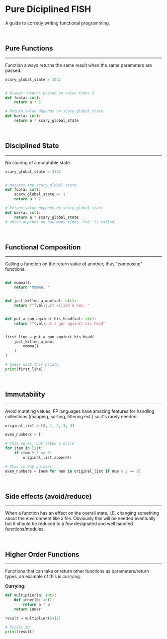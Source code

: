 # Pure Diciplined FISH

A guide to corretly writing functional programming. 


<br />

## Pure Functions
---
Function always returns the same result when the same parameters are passed.

```python
scary_global_state = 3432


# Always returns passed in value times 2
def foo(a: int):
    return a * 2

# Return value depends on scary_global_state
def bar(a: int):
    return a * scary_global_state

```

<br />

## Disciplined State
---
No sharing of a mutatable state.

```python
scary_global_state = 3432


# Mutates the scary_global_state 
def foo(a: int):
    scary_global_state =+ 1
    return a * 2

# Return value depends on scary_global_state
def bar(a: int):
    return a * scary_global_state
# which depends on how many times `foo` is called

```

<br />

## Functional Composition
---
Calling a function on the return value of another, thus "composing" functions. 

```python

def momma():
    return "Momma, "


def just_killed_a_man(val: str):
    return f"{val}just killed a man, "


def put_a_gun_against_his_head(val: str):
    return f"{val}put a gun against his head"


first_line = put_a_gun_against_his_head(
    just_killed_a_man(
        momma()
    )
)

# Guess what this prints
print(first_line)

```

<br />

## Immutability
---
Avoid mutating values, FP languages have amazing features for handling
collections (mapping, sorting, filtering ext.) so it's rarely needed.  

```python
original_list = [0, 1, 2, 3, 4]

even_numbers = []

# This works, but takes a while
for item in list:
    if item % 2 == 0:
        original_list.append()

# This is way quicker
even_numbers = [num for num in original_list if num % 2 == 0]

```

<br />

## Side effects (avoid/reduce)
---
When a function has an effect on the overall state, I.E. changing 
something about the environment like a file. Obviously this will be needed
eventually but it should be reduced to a few designated and well handled 
functions/modules. 

<br />

## Higher Order Functions
---
Functions that can take or return other functions as parameters/return types,
an example of this is currying. 

__Currying__:
```python
def multiplier(a: int):
    def inner(b: int):
        return a * b
    return inner

result = multiplier(5)(2)

# Prints 10
print(result)

```

